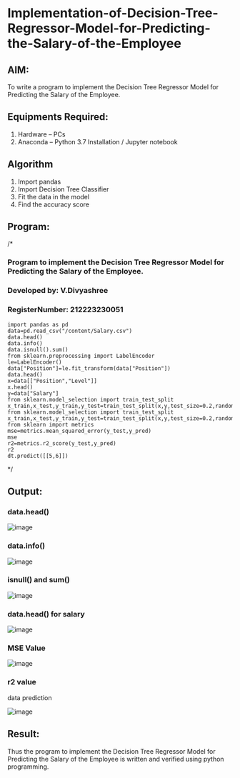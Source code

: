 # Implementation-of-Decision-Tree-Regressor-Model-for-Predicting-the-Salary-of-the-Employee

## AIM:
To write a program to implement the Decision Tree Regressor Model for Predicting the Salary of the Employee.

## Equipments Required:
1. Hardware – PCs
2. Anaconda – Python 3.7 Installation / Jupyter notebook

## Algorithm
1. Import pandas
2. Import Decision Tree Classifier
3. Fit the data in the model
4. Find the accuracy score

## Program:

/*
### Program to implement the Decision Tree Regressor Model for Predicting the Salary of the Employee.
### Developed by: V.Divyashree
### RegisterNumber: 212223230051
```
import pandas as pd
data=pd.read_csv("/content/Salary.csv")
data.head()
data.info()
data.isnull().sum()
from sklearn.preprocessing import LabelEncoder
le=LabelEncoder()
data["Position"]=le.fit_transform(data["Position"])
data.head()
x=data[["Position","Level"]]
x.head()
y=data["Salary"]
from sklearn.model_selection import train_test_split
x_train,x_test,y_train,y_test=train_test_split(x,y,test_size=0.2,random_state=2)
from sklearn.model_selection import train_test_split
x_train,x_test,y_train,y_test=train_test_split(x,y,test_size=0.2,random_state=2)
from sklearn import metrics
mse=metrics.mean_squared_error(y_test,y_pred) 
mse
r2=metrics.r2_score(y_test,y_pred)
r2
dt.predict([[5,6]])
```
*/


## Output:
### data.head()

![image](https://github.com/divya280/Implementation-of-Decision-Tree-Regressor-Model-for-Predicting-the-Salary-of-the-Employee/assets/82276099/7ae6f988-792d-4411-bf52-a40ee02e22af)

### data.info()

![image](https://github.com/divya280/Implementation-of-Decision-Tree-Regressor-Model-for-Predicting-the-Salary-of-the-Employee/assets/82276099/b99b42ec-b0d7-42b3-a546-cdc3d178e16b)

### isnull() and sum()

![image](https://github.com/divya280/Implementation-of-Decision-Tree-Regressor-Model-for-Predicting-the-Salary-of-the-Employee/assets/82276099/9aaf0370-823d-4f70-b4f7-7a1ec38f33bf)

### data.head() for salary

![image](https://github.com/divya280/Implementation-of-Decision-Tree-Regressor-Model-for-Predicting-the-Salary-of-the-Employee/assets/82276099/3c449696-2586-416b-8ac7-6c0539fa84f2)

### MSE Value

![image](https://github.com/divya280/Implementation-of-Decision-Tree-Regressor-Model-for-Predicting-the-Salary-of-the-Employee/assets/82276099/803fc198-4ffe-416e-8a2d-6feb13ca2af0)

### r2 value
data prediction

![image](https://github.com/divya280/Implementation-of-Decision-Tree-Regressor-Model-for-Predicting-the-Salary-of-the-Employee/assets/82276099/35489784-631f-46e4-8d14-1d933893b5e4)

## Result:
Thus the program to implement the Decision Tree Regressor Model for Predicting the Salary of the Employee is written and verified using python programming.
